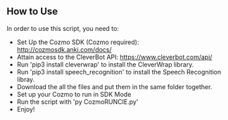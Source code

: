 ## How to Use
In order to use this script, you need to:
- Set Up the Cozmo SDK (Cozmo required): http://cozmosdk.anki.com/docs/
- Attain access to the CleverBot API: https://www.cleverbot.com/api/
- Run 'pip3 install cleverwrap' to install the CleverWrap library.
- Run 'pip3 install speech_recognition' to install the Speech Recognition libray.
- Download the all the files and put them in the same folder together.
- Set up your Cozmo to run in SDK Mode
- Run the script with 'py CozmoRUNCIE.py'
- Enjoy!
